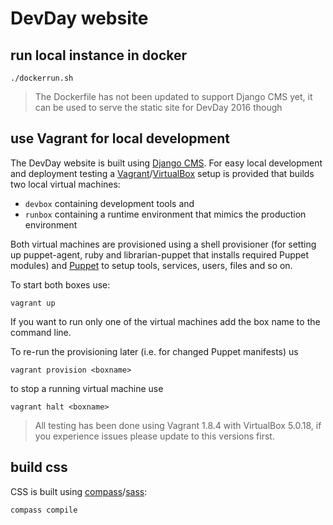 # DevDay website

## run local instance in docker

```
./dockerrun.sh
```

> The Dockerfile has not been updated to support Django CMS yet, it can be used
> to serve the static site for DevDay 2016 though

## use Vagrant for local development

The DevDay website is built using [Django CMS](https://www.django-cms.org/).
For easy local development and deployment testing a
[Vagrant](https://vagrantup.com/)/[VirtualBox](https://www.virtualbox.org/)
setup is provided that builds two local virtual machines:

* ``devbox`` containing development tools and
* ``runbox`` containing a runtime environment that mimics the production
  environment

Both virtual machines are provisioned using a shell provisioner (for setting up
puppet-agent, ruby and librarian-puppet that installs required Puppet modules)
and [Puppet](https://docs.puppet.com/puppet/) to setup tools, services, users,
files and so on.

To start both boxes use:

```
vagrant up
```

If you want to run only one of the virtual machines add the box name to the
command line.

To re-run the provisioning later (i.e. for changed Puppet manifests) us

```
vagrant provision <boxname>
```

to stop a running virtual machine use

```
vagrant halt <boxname>
```

> All testing has been done using Vagrant 1.8.4 with VirtualBox 5.0.18, if you
> experience issues please update to this versions first.

## build css

CSS is built using [compass](http://compass-style.org/)/[sass](http://sass-lang.com/):

```
compass compile
```
